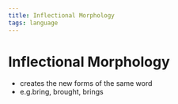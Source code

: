 ```yaml
---
title: Inflectional Morphology
tags: language
---
```


# Inflectional Morphology
- creates the new forms of the same word
- e.g.bring, brought, brings
















































